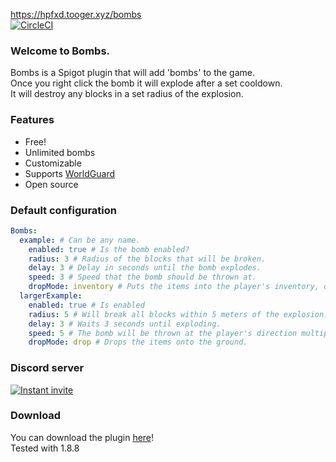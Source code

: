https://hpfxd.tooger.xyz/bombs  
[![CircleCI](https://circleci.com/gh/hpfxd/bombs.svg?style=svg)](https://circleci.com/gh/hpfxd/bombs)
### Welcome to Bombs.
Bombs is a Spigot plugin that will add 'bombs' to the game.  
Once you right click the bomb it will explode after a set cooldown.  
It will destroy any blocks in a set radius of the explosion.
### Features
* Free!
* Unlimited bombs
* Customizable
* Supports [WorldGuard](https://dev.bukkit.org/projects/worldguard)
* Open source


### Default configuration
```yaml
Bombs:
  example: # Can be any name.
    enabled: true # Is the bomb enabled?
    radius: 3 # Radius of the blocks that will be broken.
    delay: 3 # Delay in seconds until the bomb explodes.
    speed: 3 # Speed that the bomb should be thrown at.
    dropMode: inventory # Puts the items into the player's inventory, does not drop anything.
  largerExample:
    enabled: true # Is enabled
    radius: 5 # Will break all blocks within 5 meters of the explosion.
    delay: 3 # Waits 3 seconds until exploding.
    speed: 5 # The bomb will be thrown at the player's direction multiplied by five.
    dropMode: drop # Drops the items onto the ground.
```

### Discord server
[![Instant invite](https://discordapp.com/api/guilds/452697743396175873/widget.png)](https://discord.gg/3bVRcru)

### Download
You can download the plugin [here](https://hpfxd.github.io/bombs/download)!  
Tested with 1.8.8
